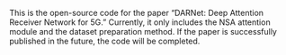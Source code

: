 This is the open-source code for the paper “DARNet: Deep Attention Receiver Network for 5G.” Currently, it only includes the NSA attention module and the dataset preparation method. If the paper is successfully published in the future, the code will be completed.